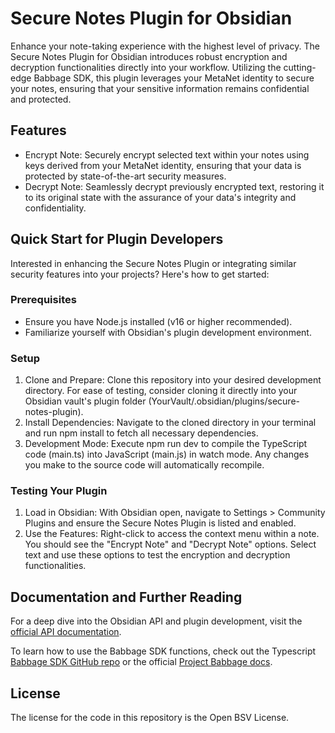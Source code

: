 # Secure Notes Plugin for Obsidian

Enhance your note-taking experience with the highest level of privacy. The Secure Notes Plugin for Obsidian introduces robust encryption and decryption functionalities directly into your workflow. Utilizing the cutting-edge Babbage SDK, this plugin leverages your MetaNet identity to secure your notes, ensuring that your sensitive information remains confidential and protected.

## Features

- Encrypt Note: Securely encrypt selected text within your notes using keys derived from your MetaNet identity, ensuring that your data is protected by state-of-the-art security measures.
- Decrypt Note: Seamlessly decrypt previously encrypted text, restoring it to its original state with the assurance of your data's integrity and confidentiality.

## Quick Start for Plugin Developers

Interested in enhancing the Secure Notes Plugin or integrating similar security features into your projects? Here's how to get started:

### Prerequisites
- Ensure you have Node.js installed (v16 or higher recommended).
- Familiarize yourself with Obsidian's plugin development environment.

### Setup
1. Clone and Prepare: Clone this repository into your desired development directory. For ease of testing, consider cloning it directly into your Obsidian vault's plugin folder (YourVault/.obsidian/plugins/secure-notes-plugin).
2. Install Dependencies: Navigate to the cloned directory in your terminal and run npm install to fetch all necessary dependencies.
3. Development Mode: Execute npm run dev to compile the TypeScript code (main.ts) into JavaScript (main.js) in watch mode. Any changes you make to the source code will automatically recompile.

### Testing Your Plugin
1. Load in Obsidian: With Obsidian open, navigate to Settings > Community Plugins and ensure the Secure Notes Plugin is listed and enabled.
2. Use the Features: Right-click to access the context menu within a note. You should see the "Encrypt Note" and "Decrypt Note" options. Select text and use these options to test the encryption and decryption functionalities.

## Documentation and Further Reading

For a deep dive into the Obsidian API and plugin development, visit the [official API documentation](https://github.com/obsidianmd/obsidian-api).

To learn how to use the Babbage SDK functions, check out the Typescript [Babbage SDK GitHub repo](https://github.com/p2ppsr/babbage-sdk-ts) or the official [Project Babbage docs](https://projectbabbage.com/docs).

## License
The license for the code in this repository is the Open BSV License.